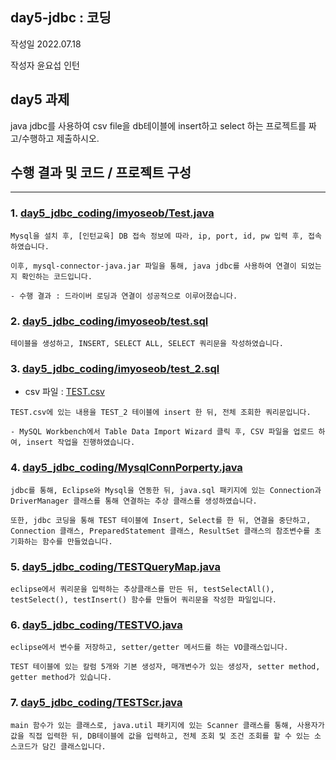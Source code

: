 ## day5-jdbc : 코딩

작성일 2022.07.18

작성자 윤요섭 인턴

## day5 과제

java jdbc를 사용하여 csv file을 db테이블에 insert하고
select 하는 프로젝트를 짜고/수행하고 제출하시오.

## 수행 결과 및 코드 / 프로젝트 구성

<hr>

### 1. [day5_jdbc_coding/imyoseob/Test.java](https://github.com/Yun-Yoseob/RedWoodK/blob/main/day5_jdbc_coding/imyoseob/Test.java)

```
Mysql을 설치 후, [인턴교육] DB 접속 정보에 따라, ip, port, id, pw 입력 후, 접속하였습니다.

이후, mysql-connector-java.jar 파일을 통해, java jdbc를 사용하여 연결이 되었는지 확인하는 코드입니다.

- 수행 결과 : 드라이버 로딩과 연결이 성공적으로 이루어졌습니다.
```

### 2. [day5_jdbc_coding/imyoseob/test.sql](https://github.com/Yun-Yoseob/RedWoodK/blob/main/day5_jdbc_coding/imyoseob/test.sql)

```
테이블을 생성하고, INSERT, SELECT ALL, SELECT 쿼리문을 작성하였습니다.
```

### 3. [day5_jdbc_coding/imyoseob/test_2.sql](https://github.com/Yun-Yoseob/RedWoodK/blob/main/day5_jdbc_coding/imyoseob/test_2.sql)

- csv 파일 : 
[TEST.csv](https://github.com/Yun-Yoseob/RedWoodK/blob/main/day5_jdbc_coding/imyoseob/TEST.csv)

```
TEST.csv에 있는 내용을 TEST_2 테이블에 insert 한 뒤, 전체 조회한 쿼리문입니다.

- MySQL Workbench에서 Table Data Import Wizard 클릭 후, CSV 파일을 업로드 하여, insert 작업을 진행하였습니다.
```

### 4. [day5_jdbc_coding/MysqlConnPorperty.java](https://github.com/Yun-Yoseob/RedWoodK/blob/main/day5_jdbc_coding/MysqlConnPorperty.java)

```
jdbc를 통해, Eclipse와 Mysql을 연동한 뒤, java.sql 패키지에 있는 Connection과 DriverManager 클래스를 통해 연결하는 추상 클래스를 생성하였습니다.

또한, jdbc 코딩을 통해 TEST 테이블에 Insert, Select를 한 뒤, 연결을 중단하고, Connection 클래스, PreparedStatement 클래스, ResultSet 클래스의 참조변수를 초기화하는 함수를 만들었습니다.
```

### 5. [day5_jdbc_coding/TESTQueryMap.java](https://github.com/Yun-Yoseob/RedWoodK/blob/main/day5_jdbc_coding/TESTQueryMap.java)

```
eclipse에서 쿼리문을 입력하는 추상클래스를 만든 뒤, testSelectAll(), testSelect(), testInsert() 함수를 만들어 쿼리문을 작성한 파일입니다.
```

### 6. [day5_jdbc_coding/TESTVO.java](https://github.com/Yun-Yoseob/RedWoodK/blob/main/day5_jdbc_coding/TESTVO.java)

```
eclipse에서 변수를 저장하고, setter/getter 메서드를 하는 VO클래스입니다.

TEST 테이블에 있는 칼럼 5개와 기본 생성자, 매개변수가 있는 생성자, setter method, getter method가 있습니다.
```

### 7. [day5_jdbc_coding/TESTScr.java](https://github.com/Yun-Yoseob/RedWoodK/blob/main/day5_jdbc_coding/TESTScr.java)

```
main 함수가 있는 클래스로, java.util 패키지에 있는 Scanner 클래스를 통해, 사용자가 값을 직접 입력한 뒤, DB테이블에 값을 입력하고, 전체 조회 및 조건 조회를 할 수 있는 소스코드가 담긴 클래스입니다.
```